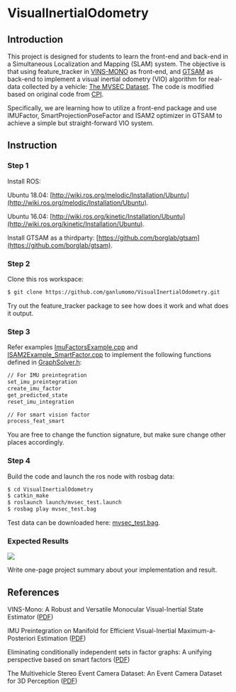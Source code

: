 # VisualInertialOdometry

## Introduction

This project is designed for students to learn the front-end and back-end in a Simultaneous Localization and Mapping (SLAM) system. The objective is that using feature_tracker in [VINS-MONO](https://github.com/HKUST-Aerial-Robotics/VINS-Mono) as front-end, and [GTSAM](https://github.com/borglab/gtsam) as back-end to implement a visual inertial odometry (VIO) algorithm for real-data collected by a vehicle: [The MVSEC Dataset](https://daniilidis-group.github.io/mvsec/). The code is modified based on original code from [CPI](https://github.com/rpng/cpi).

Specifically, we are learning how to utilize a front-end package and use IMUFactor, SmartProjectionPoseFactor and ISAM2 optimizer in GTSAM to achieve a simple but straight-forward VIO system.

## Instruction

### Step 1

Install ROS: 

Ubuntu 18.04: [http://wiki.ros.org/melodic/Installation/Ubuntu](http://wiki.ros.org/melodic/Installation/Ubuntu).

Ubuntu 16.04: [http://wiki.ros.org/kinetic/Installation/Ubuntu](http://wiki.ros.org/kinetic/Installation/Ubuntu).

Install GTSAM as a thirdparty: [https://github.com/borglab/gtsam](https://github.com/borglab/gtsam).

### Step 2

Clone this ros workspace:

```bash
$ git clone https://github.com/ganlumomo/VisualInertialOdometry.git
```

Try out the feature_tracker package to see how does it work and what does it output.

### Step 3
Refer examples [ImuFactorsExample.cpp](https://bitbucket.org/gtborg/gtsam/src/develop/examples/ImuFactorsExample.cpp) and [ISAM2Example_SmartFactor.cpp](https://bitbucket.org/gtborg/gtsam/src/develop/examples/ISAM2Example_SmartFactor.cpp) to implement the following functions defined in [GraphSolver.h](https://github.com/ganlumomo/VisualInertialOdometry/blob/master/src/gtsam_backend/include/gtsam_backend/GraphSolver.h#L115):
```bash
// For IMU preintegration
set_imu_preintegration
create_imu_factor
get_predicted_state
reset_imu_integration

// For smart vision factor
process_feat_smart
```
You are free to change the function signature, but make sure change other places accordingly.

### Step 4

Build the code and launch the ros node with rosbag data:
```bash
$ cd VisualInertialOdometry
$ catkin_make
$ roslaunch launch/mvsec_test.launch
$ rosbag play mvsec_test.bag
```
Test data can be downloaded here: [mvsec_test.bag](https://drive.google.com/file/d/1kjzadWbivMe3tH3uULDono-XcWwR_2l0/view?usp=sharing).

### Expected Results

<img src="https://raw.githubusercontent.com/ganlumomo/VisualInertialOdometry/master/github/expected_result.png">

Write one-page project summary about your implementation and result.

## References

VINS-Mono: A Robust and Versatile Monocular Visual-Inertial State Estimator ([PDF](https://ieeexplore.ieee.org/document/8421746))

IMU Preintegration on Manifold for Efficient Visual-Inertial Maximum-a-Posteriori Estimation ([PDF](http://www.roboticsproceedings.org/rss11/p06.pdf))

Eliminating conditionally independent sets in factor graphs: A unifying perspective based on smart factors ([PDF](https://ieeexplore.ieee.org/abstract/document/6907483))

The Multivehicle Stereo Event Camera Dataset: An Event Camera Dataset for 3D Perception ([PDF](https://ieeexplore.ieee.org/document/8288670))
